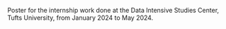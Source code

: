 Poster for the internship work done at the Data Intensive Studies Center, Tufts University, from January 2024 to May 2024.

